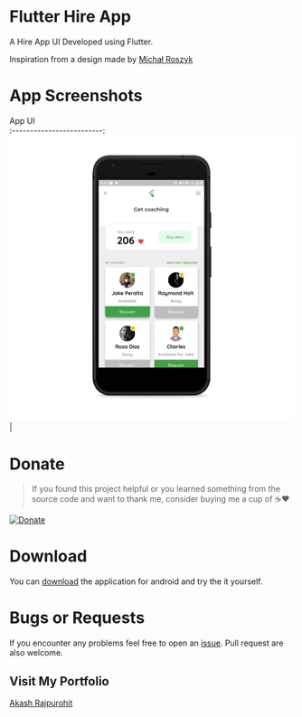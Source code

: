 # Flutter Hire App

A Hire App UI Developed using Flutter.

Inspiration from a design made by [Michał Roszyk](https://dribbble.com/shots/4486758-Relationship-Coaching-App/attachments/1017305)

# App Screenshots

App UI                
:-------------------------:
![Main Screen](./mockups/screen-one.png)  |

# Donate
> If you found this project helpful or you learned something from the source code and want to thank me, consider buying me a cup of :coffee::heart:

[![Donate](https://img.shields.io/badge/Donate-PayPal-green.svg)](https://www.paypal.me/RajpurohitAkash)

# Download
You can [download](https://github.com/AkashRajpurohit/Flutter-Hire-App-UI/releases/download/v1.0/app-arm64-v8a-release.apk) the application for android and try the it yourself.

# Bugs or Requests

If you encounter any problems feel free to open an [issue](https://github.com/AkashRajpurohit/Flutter-Hire-App-UI/issues/new). Pull request are also welcome.

## Visit My Portfolio
[Akash Rajpurohit](https://akashrajpurohit.cf)
